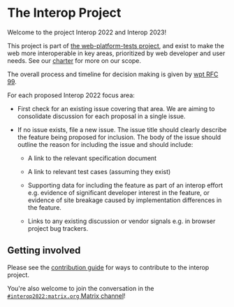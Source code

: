 # The Interop Project

Welcome to the project Interop 2022 and Interop 2023!

This project is part of [the web-platform-tests project](https://github.com/web-platform-tests/wpt), and exist to make the web more interoperable in key areas, prioritized by web developer and user needs. See our [charter](./charter.md) for more on our scope.

The overall process and timeline for decision making is given by [wpt
RFC 99](https://github.com/web-platform-tests/rfcs/blob/master/rfcs/interop_2022.md).

For each proposed Interop 2022 focus area:
 * First check for an existing issue covering that area. We are aiming
   to consolidate discussion for each proposal in a single issue.

* If no issue exists, file a new issue. The issue title should
   clearly describe the feature being proposed for inclusion. The body
   of the issue should outline the reason for including the issue and should include:

  - A link to the relevant specification document

  - A link to relevant test cases (assuming they exist)

  - Supporting data for including the feature as part of an interop
    effort e.g. evidence of significant developer interest in the
    feature, or evidence of site breakage caused by implementation
    differences in the feature.

  - Links to any existing discussion or vendor signals e.g. in browser
    project bug trackers.

## Getting involved

Please see the [contribution guide](./CONTRIBUTING.md) for ways to contribute to the interop project.

You're also welcome to join the conversation in the [`#interop2022:matrix.org` Matrix channel](https://app.element.io/#/room/#interop2022:matrix.org)!
